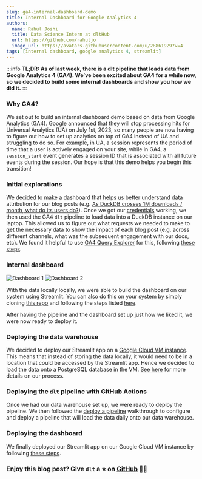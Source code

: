 ```yaml
---
slug: ga4-internal-dashboard-demo
title: Internal Dashboard for Google Analytics 4
authors:
  name: Rahul Joshi
  title: Data Science Intern at dltHub
  url: https://github.com/rahuljo
  image_url: https://avatars.githubusercontent.com/u/28861929?v=4
tags: [internal dashboard, google analytics 4, streamlit]
---
```


:::info
**TL;DR: As of last week, there is a dlt pipeline that loads data from Google Analytics 4 (GA4). We’ve been excited about GA4 for a while now, so we decided to build some internal dashboards and show you how we did it.**
:::

### Why GA4?

We set out to build an internal dashboard demo based on data from Google Analytics (GA4). Google announced that they will stop processing hits for Universal Analytics (UA) on July 1st, 2023, so many people are now having to figure out how to set up analytics on top of GA4 instead of UA and struggling to do so. For example, in UA, a session represents the period of time that a user is actively engaged on your site, while in GA4, a `session_start` event generates a session ID that is associated with all future events during the session. Our hope is that this demo helps you begin this transition!

### Initial explorations

We decided to make a dashboard that helps us better understand data attribution for our blog posts (e.g. [As DuckDB crosses 1M downloads / month, what do its users do?](./2023-03-09-duckdb-1M-downloads-users.mdx)). Once we got our [credentials](https://dlthub.com/docs/general-usage/credentials) working, we then used the GA4 `dlt` pipeline to load data into a DuckDB instance on our laptop. This allowed us to figure out what requests we needed to make to get the necessary data to show the impact of each blog post (e.g. across different channels, what was the subsequent engagement with our docs, etc). We found it helpful to use [GA4 Query Explorer](https://ga-dev-tools.google/ga4/query-explorer/) for this, following [these steps](https://github.com/dlt-hub/ga4-internal-dashboard-demo/tree/main/intial-explorations).

### Internal dashboard

![Dashboard 1](/img/g4_dashboard_screen_grab_1.jpg) ![Dashboard 2](/img/g4_dashboard_screen_grab_2.jpg)

With the data locally locally, we were able to build the dashboard on our system using Streamlit. You can also do this on your system by simply cloning [this repo](https://github.com/dlt-hub/ga4-internal-dashboard-demo) and following the steps listed [here](https://github.com/dlt-hub/ga4-internal-dashboard-demo/tree/main/intial-explorations).  

After having the pipeline and the dashboard set up just how we liked it, we were now ready to deploy it.

### Deploying the data warehouse

We decided to deploy our Streamlit app on a [Google Cloud VM instance](https://cloud.google.com/compute). This means that instead of storing the data locally, it would need to be in a location that could be accessed by the Streamlit app. Hence we decided to load the data onto a PostgreSQL database in the VM. [See here](https://github.com/dlt-hub/ga4-internal-dashboard-demo/tree/main/internal-dashboards) for more details on our process.

### Deploying the `dlt` pipeline with GitHub Actions

Once we had our data warehouse set up, we were ready to deploy the pipeline. We then followed the [deploy a pipeline](https://dlthub.com/docs/walkthroughs/deploy-a-pipeline) walkthrough to configure and deploy a pipeline that will load the data daily onto our data warehouse.

### Deploying the dashboard

We finally deployed our Streamlit app on our Google Cloud VM instance by following [these steps](https://github.com/dlt-hub/ga4-internal-dashboard-demo/tree/main/internal-dashboards).

### Enjoy this blog post? Give `dlt` a ⭐ on [GitHub](https://github.com/dlt-hub/dlt) 🤜🤛